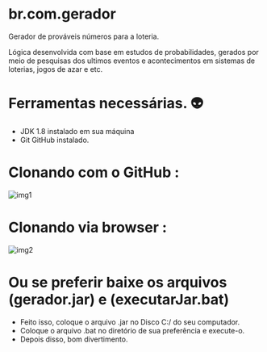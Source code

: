 # br.com.gerador
Gerador de prováveis números para a loteria.


Lógica desenvolvida com base em estudos de probabilidades, gerados por meio de pesquisas dos ultimos eventos e acontecimentos em sistemas de loterias, jogos de azar e etc.  

# Ferramentas necessárias.  :alien:
- JDK 1.8 instalado em sua máquina 
- Git GitHub instalado.

# Clonando com o GitHub :
![img1](https://cloud.githubusercontent.com/assets/18149642/25498236/960be994-2b5d-11e7-86ee-fe9a7c6b3c14.png)

# Clonando via browser  :
![img2](https://cloud.githubusercontent.com/assets/18149642/25498407/3f0e62c4-2b5e-11e7-8e25-b421b2049cb2.png)

# Ou se preferir baixe os arquivos (gerador.jar) e (executarJar.bat)
- Feito isso, coloque o arquivo .jar no Disco C:/ do seu computador.
- Coloque o arquivo .bat no diretório de sua preferência e execute-o.
- Depois disso, bom divertimento.

